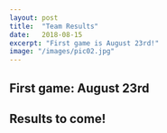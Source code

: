 ```yaml
---
layout: post
title:  "Team Results"
date:   2018-08-15
excerpt: "First game is August 23rd!"
image: "/images/pic02.jpg"
---
```


## First game: August 23rd

## Results to come!




<!--
### Auto-Generating Sitemap
The sitemap is auto generated! Just simply change the front matter of each site. It looks like so...
```
sitemap:
    priority: 0.7
    lastmod: 2017-11-02
    changefreq: weekly
```
### Formspring integration
The contact form below each page on the footer actually collects information! Just change your email address in the ```_config.yml``` file!
-->